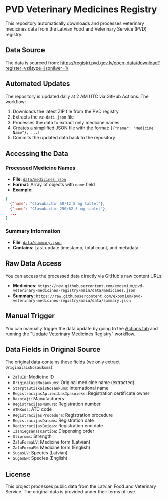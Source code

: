 # PVD Veterinary Medicines Registry

This repository automatically downloads and processes veterinary medicines data from the Latvian Food and Veterinary Service (PVD) registry.

## Data Source

The data is sourced from: https://registri.pvd.gov.lv/open-data/download?register=vz&type=json&ver=1/

## Automated Updates

The repository is updated daily at 2 AM UTC via GitHub Actions. The workflow:

1. Downloads the latest ZIP file from the PVD registry
2. Extracts the `vz-dati.json` file
3. Processes the data to extract only medicine names
4. Creates a simplified JSON file with the format: `[{"name": "Medicine Name"}, ...]`
5. Commits the updated data back to the repository

## Accessing the Data

### Processed Medicine Names
- **File**: [`data/medicines.json`](data/medicines.json)
- **Format**: Array of objects with `name` field
- **Example**:
```json
[
  {"name": "Clavubactin 50/12,5 mg tablet"},
  {"name": "Clavubactin 250/62,5 mg tablet"},
  ...
]
```

### Summary Information
- **File**: [`data/summary.json`](data/summary.json)
- **Contains**: Last update timestamp, total count, and metadata

## Raw Data Access

You can access the processed data directly via GitHub's raw content URLs:

- **Medicines**: `https://raw.githubusercontent.com/exosmium/pvd-veterinary-medicines-registry/main/data/medicines.json`
- **Summary**: `https://raw.githubusercontent.com/exosmium/pvd-veterinary-medicines-registry/main/data/summary.json`

## Manual Trigger

You can manually trigger the data update by going to the [Actions tab](../../actions) and running the "Update Veterinary Medicines Registry" workflow.

## Data Fields in Original Source

The original data contains these fields (we only extract `OriginalaisNosaukums`):
- `ZaluID`: Medicine ID
- `OriginalaisNosaukums`: Original medicine name (extracted)
- `StarptautiskaisNosaukums`: International name
- `RegistracijasApliecibasIpasnieks`: Registration certificate owner
- `Razotaji`: Manufacturers
- `RegistracijasNumurs`: Registration number
- `ATKKods`: ATC code
- `RegistracijasProcedura`: Registration procedure
- `RegistracijasDatums`: Registration date
- `RegistracijasBeigas`: Registration end date
- `IzsniegsanasKartiba`: Dispensing order
- `Stiprums`: Strength
- `ZaluFormaLV`: Medicine form (Latvian)
- `ZaluFormaEN`: Medicine form (English)
- `SugasLV`: Species (Latvian)
- `SugasEN`: Species (English)

## License

This project processes public data from the Latvian Food and Veterinary Service. The original data is provided under their terms of use. 